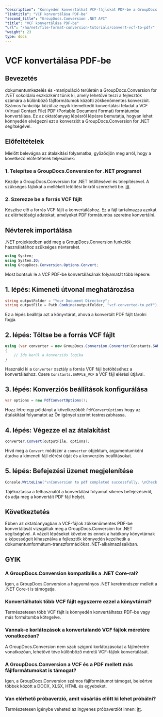 ```yaml
---
"description": "Könnyedén konvertálhat VCF-fájlokat PDF-be a GroupDocs.Conversion for .NET segítségével. Egyszerűsítse dokumentumkezelési feladatait ezzel az intuitív megoldással."
"linktitle": "VCF konvertálása PDF-be"
"second_title": "GroupDocs.Conversion .NET API"
"title": "VCF konvertálása PDF-be"
"url": "/hu/net/file-format-conversion-tutorials/convert-vcf-to-pdf/"
"weight": 23
type: docs
---
```

# VCF konvertálása PDF-be

## Bevezetés
dokumentumkezelés és -manipuláció területén a GroupDocs.Conversion for .NET sokoldalú eszközként tűnik ki, amely lehetővé teszi a fejlesztők számára a különböző fájlformátumok közötti zökkenőmentes konverziót. Számos funkciója közül az egyik kiemelkedő konvertálási feladat a VCF (Virtual Contact File) PDF (Portable Document Format) formátumba konvertálása. Ez az oktatóanyag lépésről lépésre bemutatja, hogyan lehet könnyedén elvégezni ezt a konverziót a GroupDocs.Conversion for .NET segítségével.
## Előfeltételek
Mielőtt belevágna az átalakítási folyamatba, győződjön meg arról, hogy a következő előfeltételek teljesülnek:
### 1. Telepítse a GroupDocs.Conversion for .NET programot
Kezdje a GroupDocs.Conversion for .NET letöltésével és telepítésével. A szükséges fájlokat a mellékelt letöltési linkről szerezheti be. [itt](https://releases.groupdocs.com/conversion/net/).
### 2. Szerezze be a forrás VCF fájlt
Készítse elő a forrás VCF fájlt a konvertáláshoz. Ez a fájl tartalmazza azokat az elérhetőségi adatokat, amelyeket PDF formátumba szeretne konvertálni.

## Névterek importálása
.NET projektedben add meg a GroupDocs.Conversion funkciók használatához szükséges névtereket.

```csharp
using System;
using System.IO;
using GroupDocs.Conversion.Options.Convert;
```

Most bontsuk le a VCF PDF-be konvertálásának folyamatát több lépésre:
## 1. lépés: Kimeneti útvonal meghatározása
```csharp
string outputFolder = "Your Document Directory";
string outputFile = Path.Combine(outputFolder, "vcf-converted-to.pdf");
```
Ez a lépés beállítja azt a könyvtárat, ahová a konvertált PDF fájlt tárolni fogja.
## 2. lépés: Töltse be a forrás VCF fájlt
```csharp
using (var converter = new GroupDocs.Conversion.Converter(Constants.SAMPLE_VCF))
{
    // Ide kerül a konverziós logika
}
```
Használd ki a `Converter` osztály a forrás VCF fájl betöltéséhez a konvertáláshoz. Csere `Constants.SAMPLE_VCF` a VCF fájl elérési útjával.
## 3. lépés: Konverziós beállítások konfigurálása
```csharp
var options = new PdfConvertOptions();
```
Hozz létre egy példányt a következőből: `PdfConvertOptions` hogy az átalakítási folyamatot az Ön igényei szerint testreszabhassa.
## 4. lépés: Végezze el az átalakítást
```csharp
converter.Convert(outputFile, options);
```
Hívd meg a `Convert` módszer a `converter` objektum, argumentumként átadva a kimeneti fájl elérési útját és a konverziós beállításokat.
## 5. lépés: Befejezési üzenet megjelenítése
```csharp
Console.WriteLine("\nConversion to pdf completed successfully. \nCheck output in {0}", outputFolder);
```
Tájékoztassa a felhasználót a konvertálási folyamat sikeres befejezéséről, és adja meg a konvertált PDF fájl helyét.

## Következtetés
Ebben az oktatóanyagban a VCF-fájlok zökkenőmentes PDF-be konvertálását vizsgáltuk meg a GroupDocs.Conversion for .NET segítségével. A vázolt lépéseket követve és ennek a hatékony könyvtárnak a képességeit kihasználva a fejlesztők könnyedén kezelhetik a dokumentumformátum-transzformációkat .NET-alkalmazásaikban.
## GYIK
### A GroupDocs.Conversion kompatibilis a .NET Core-ral?
Igen, a GroupDocs.Conversion a hagyományos .NET keretrendszer mellett a .NET Core-t is támogatja.
### Konvertálhatok több VCF fájlt egyszerre ezzel a könyvtárral?
Természetesen több VCF fájlt is könnyedén konvertálhatsz PDF-be vagy más formátumba kötegelve.
### Vannak-e korlátozások a konvertálandó VCF fájlok méretére vonatkozóan?
A GroupDocs.Conversion nem szab szigorú korlátozásokat a fájlméretre vonatkozóan, lehetővé téve különböző méretű VCF-fájlok konvertálását.
### A GroupDocs.Conversion a VCF és a PDF mellett más fájlformátumokat is támogat?
Igen, a GroupDocs.Conversion számos fájlformátumot támogat, beleértve többek között a DOCX, XLSX, HTML és egyebeket.
### Van elérhető próbaverzió, amit vásárlás előtt ki lehet próbálni?
Természetesen igénybe veheted az ingyenes próbaverziót innen: [itt](https://releases.groupdocs.com/).